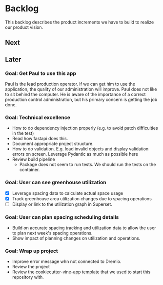# Backlog

This backlog describes the product increments we have to build to realize our product vision.

## Next

## Later

### Goal: Get Paul to use this app

Paul is the lead production operator.
If we can get him to use the application, the quality of our administration will improve.
Paul does not like to sit behind the computer.
He is aware of the importance of a correct production control administration,
but his primary concern is getting the job done.

### Goal: Technical excellence

- How to do dependency injection properly (e.g. to avoid patch difficulties in the test)
- Read how fastapi does this.
- Document appropriate project structure.
- How to do validation. E.g. load invalid objects and display validation errors on screen.
  Leverage Pydantic as much as possible here
- Review build pipeline
  - Package does not seem to run tests. We should run the tests on the container.

### Goal: User can see greenhouse utilization

- [x] Leverage spacing data to calculate actual space usage
- [x] Track greenhouse area utilization changes due to spacing operations
- [ ] Display or link to the utilization graph in Superset.

### Goal: User can plan spacing scheduling details

- Build on accurate spacing tracking and utilization data
  to allow the user to plan next week's spacing operations.
- Show impact of planning changes on utilization and operations.

### Goal: Wrap up project

- Improve error message whn not connected to Dremio.
- Review the project
- Review the cookiecutter-vine-app template that we used to start this repository with.
